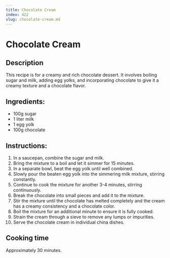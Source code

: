 ```yaml
---
title: Chocolate Cream
index: 422
slug: chocolate-cream.md
---
```


# Chocolate Cream

## Description
This recipe is for a creamy and rich chocolate dessert. It involves boiling sugar and milk, adding egg yolks, and incorporating chocolate to give it a creamy texture and a chocolate flavor.

## Ingredients:
- 100g sugar
- 1 liter milk
- 1 egg yolk
- 100g chocolate

## Instructions:
1. In a saucepan, combine the sugar and milk. 
2. Bring the mixture to a boil and let it simmer for 15 minutes.
3. In a separate bowl, beat the egg yolk until well combined.
4. Slowly pour the beaten egg yolk into the simmering milk mixture, stirring constantly.
5. Continue to cook the mixture for another 3-4 minutes, stirring continuously.
6. Break the chocolate into small pieces and add it to the mixture.
7. Stir the mixture until the chocolate has melted completely and the cream has a creamy consistency and a chocolate color.
8. Boil the mixture for an additional minute to ensure it is fully cooked.
9. Strain the cream through a sieve to remove any lumps or impurities.
10. Serve the chocolate cream in individual china dishes.

## Cooking time
Approximately 30 minutes.
